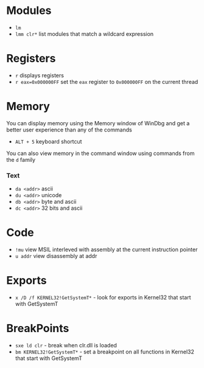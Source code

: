 # Modules
- `lm`
- `lmm clr*` list modules that match a wildcard expression

# Registers
- `r` displays registers
- `r eax=0x000000FF` set the `eax` register to `0x000000FF` on the current thread

# Memory
You can display memory using the Memory window of WinDbg and get a better user experience than any of the commands
- `ALT + 5` keyboard shortcut

You can also view memory in the command window using commands from the `d` family
### Text
- `da <addr>` ascii
- `du <addr>` unicode
- `db <addr>` byte and ascii
- `dc <addr>` 32 bits and ascii

# Code
- `!mu` view MSIL interleved with assembly at the current instruction pointer
- `u addr` view disassembly at addr 
 
# Exports
- `x /D /f KERNEL32!GetSystemT*` - look for exports in Kernel32 that start with GetSystemT

 # BreakPoints
- `sxe ld clr` - break when clr.dll is loaded
- `bm KERNEL32!GetSystemT*` - set a breakpoint on all functions in Kernel32 that start with GetSystemT